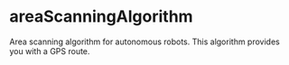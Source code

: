 # areaScanningAlgorithm
Area scanning algorithm for autonomous robots. This algorithm provides you with a GPS route.
